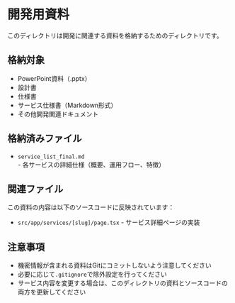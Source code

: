 # 開発用資料

このディレクトリは開発に関連する資料を格納するためのディレクトリです。

## 格納対象
- PowerPoint資料（.pptx）
- 設計書
- 仕様書
- サービス仕様書（Markdown形式）
- その他開発関連ドキュメント

## 格納済みファイル
- `service_list_final.md` - 各サービスの詳細仕様（概要、運用フロー、特徴）

## 関連ファイル
この資料の内容は以下のソースコードに反映されています：
- `src/app/services/[slug]/page.tsx` - サービス詳細ページの実装

## 注意事項
- 機密情報が含まれる資料はGitにコミットしないよう注意してください
- 必要に応じて`.gitignore`で除外設定を行ってください
- サービス内容を変更する場合は、このディレクトリの資料とソースコードの両方を更新してください
